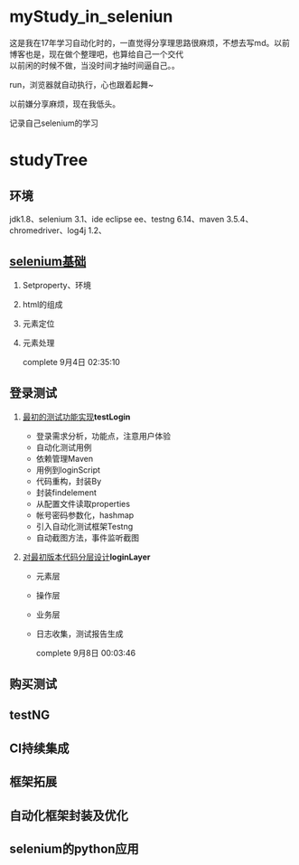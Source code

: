 # myStudy_in_seleniun
这是我在17年学习自动化时的，一直觉得分享理思路很麻烦，不想去写md。以前博客也是，现在做个整理吧，也算给自己一个交代
<br>以前闲的时候不做，当没时间才抽时间逼自己。。

run，浏览器就自动执行，心也跟着起舞~
<br>

以前嫌分享麻烦，现在我低头。<br>

记录自己selenium的学习<br>



# studyTree



## 环境

jdk1.8、selenium 3.1、ide eclipse ee、testng 6.14、maven 3.5.4、chromedriver、log4j 1.2、

## [selenium基础](https://github.com/dqw6668/myStudy_in_seleniun/blob/master/src/selenium%E5%9F%BA%E7%A1%80/README.md)

1. Setproperty、环境

2. html的组成

3. 元素定位

4. 元素处理

   complete 9月4日 02:35:10

## 登录测试

1. [最初的测试功能实现](https://github.com/dqw6668/myStudy_in_seleniun/tree/master/src/testLogin)**testLogin**

   - 登录需求分析，功能点，注意用户体验
   - 自动化测试用例
   - 依赖管理Maven
   - 用例到loginScript
   - 代码重构，封装By
   - 封装findelement
   - 从配置文件读取properties
   - 帐号密码参数化，hashmap
   - 引入自动化测试框架Testng
   - 自动截图方法，事件监听截图

2. [对最初版本代码分层设计](https://github.com/dqw6668/myStudy_in_seleniun/tree/master/src/loginLayer)**loginLayer**

   - 元素层

   - 操作层

   - 业务层

   - 日志收集，测试报告生成

     complete 9月8日 00:03:46

## 购买测试

## testNG

## CI持续集成

## 框架拓展

## 自动化框架封装及优化

## selenium的python应用
